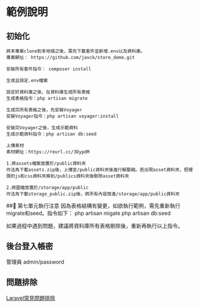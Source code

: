 範例說明
=======

## 初始化

    將本專案clone到本地端之後，需先下載套件並新增.env以及資料庫。
    專案網址： https://github.com/javck/store_demo.git

    安裝所有套件指令： composer install

    生成且設定.env檔案

    設定好資料庫之後，在資料庫生成所有表格
    生成表格指令：php artisan migrate

    生成完所有表格之後，先安裝Voyager
    安裝Voyager指令：php artisan voyager:install

    安裝完Voyager之後，生成示範資料
    生成示範資料指令：php artisan db:seed

    上傳素材
    素材網址：https://reurl.cc/3DypdM

    1.將assets檔案放置於/public資料夾
    作法為下載assets.zip後，上傳至/public資料夾後進行解壓縮。若出現asset資料夾，把裡頭的js和css資料夾移到/publics資料夾後刪除asset資料夾

    2.將圖檔放置於/storage/app/public
    作法為下載storage_public.zip後，將所有內容放進/storage/app/public資料夾

    






## 第七單元執行注意
因為表格結構有變更，如欲執行範例，需先重新執行migrate和seed。指令如下：
php artisan migate
php artisan db:seed

如果過程中遇到問題，建議將資料庫所有表格刪除後，重新再執行以上指令。

## 後台登入帳密
管理員 admin/password

## 問題排除
[Laravel常見問題排除](https://hackmd.io/@javck/BkJgR1CoI)
